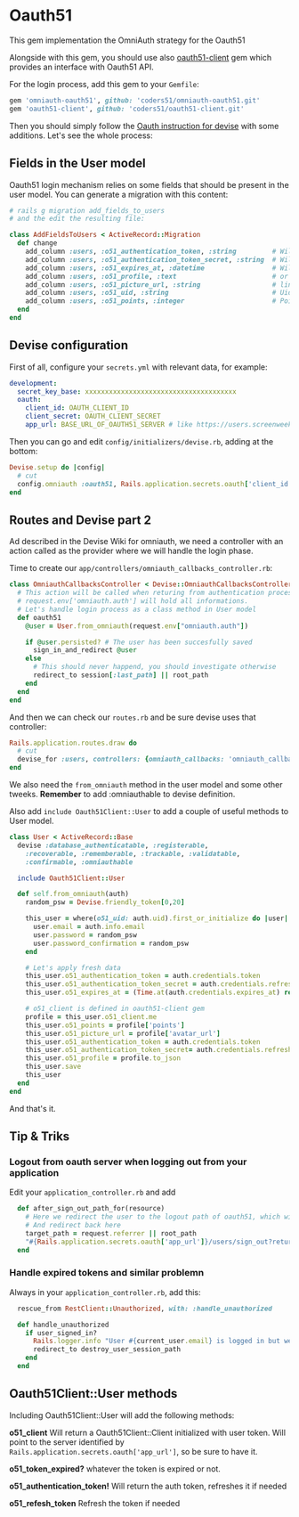 # Oauth51

This gem implementation the OmniAuth strategy for the Oauth51

Alongside with this gem, you should use also [oauth51-client](https://github.com/coders51/oauth51-client/) gem which provides an interface with Oauth51 API.

For the login process, add this gem to your `Gemfile`:

```ruby
gem 'omniauth-oauth51', github: 'coders51/omniauth-oauth51.git'
gem 'oauth51-client', github: 'coders51/oauth51-client.git'
```

Then you should simply follow the [Oauth instruction for devise](https://github.com/plataformatec/devise/wiki/OmniAuth:-Overview) with some additions. Let's see the whole process:

## Fields in the User model

Oauth51 login mechanism relies on some fields that should be present in the user model. You can generate a migration with this content:

```ruby
# rails g migration add_fields_to_users
# and the edit the resulting file:

class AddFieldsToUsers < ActiveRecord::Migration
  def change
    add_column :users, :o51_authentication_token, :string         # Will store the auth token
    add_column :users, :o51_authentication_token_secret, :string  # Will store the token secret used for refresh
    add_column :users, :o51_expires_at, :datetime                 # Will hold token expiration
    add_column :users, :o51_profile, :text                        # or :json if you're on postgres
    add_column :users, :o51_picture_url, :string                  # link to the picture
    add_column :users, :o51_uid, :string                          # Uid of the user
    add_column :users, :o51_points, :integer                      # Points of the user
  end
end
```

## Devise configuration

First of all, configure your `secrets.yml` with relevant data, for example:

```yaml
development:
  secret_key_base: xxxxxxxxxxxxxxxxxxxxxxxxxxxxxxxxxxxxxx
  oauth:
    client_id: OAUTH_CLIENT_ID
    client_secret: OAUTH_CLIENT_SECRET
    app_url: BASE_URL_OF_OAUTH51_SERVER # like https://users.screenweek.it
```

Then you can go and edit `config/initializers/devise.rb`, adding at the bottom:

```ruby
Devise.setup do |config|
  # cut
  config.omniauth :oauth51, Rails.application.secrets.oauth['client_id'], Rails.application.secrets.oauth['client_secret'], scope: 'public accounts points', client_options: {site: Rails.application.secrets.oauth['app_url']}
end
```

## Routes and Devise part 2

Ad described in the Devise Wiki for omniauth, we need a controller with an action called as the provider where we will handle the login phase.

Time to create our `app/controllers/omniauth_callbacks_controller.rb`:

```ruby
class OmniauthCallbacksController < Devise::OmniauthCallbacksController
  # This action will be called when returing from authentication process.
  # request.env['omniauth.auth'] will hold all informations.
  # Let's handle login process as a class method in User model
  def oauth51
    @user = User.from_omniauth(request.env["omniauth.auth"])

    if @user.persisted? # The user has been succesfully saved
      sign_in_and_redirect @user
    else
      # This should never happend, you should investigate otherwise
      redirect_to session[:last_path] || root_path
    end
  end
end
```

And then we can check our `routes.rb` and be sure devise uses that controller:

```ruby
Rails.application.routes.draw do
  # cut
  devise_for :users, controllers: {omniauth_callbacks: 'omniauth_callbacks'}
end
```

We also need the `from_omniauth` method in the user model and some other tweeks.
**Remember** to add :omniauthable to devise definition.

Also add `include Oauth51Client::User` to add a couple of useful methods to User model.

```ruby
class User < ActiveRecord::Base
  devise :database_authenticatable, :registerable,
    :recoverable, :rememberable, :trackable, :validatable,
    :confirmable, :omniauthable

  include Oauth51Client::User

  def self.from_omniauth(auth)
    random_psw = Devise.friendly_token[0,20]

    this_user = where(o51_uid: auth.uid).first_or_initialize do |user|
      user.email = auth.info.email
      user.password = random_psw
      user.password_confirmation = random_psw
    end

    # Let's apply fresh data
    this_user.o51_authentication_token = auth.credentials.token
    this_user.o51_authentication_token_secret = auth.credentials.refresh_token
    this_user.o51_expires_at = (Time.at(auth.credentials.expires_at) rescue nil)

    # o51_client is defined in oauth51-client gem
    profile = this_user.o51_client.me
    this_user.o51_points = profile['points']
    this_user.o51_picture_url = profile['avatar_url']
    this_user.o51_authentication_token = auth.credentials.token
    this_user.o51_authentication_token_secret= auth.credentials.refresh_token
    this_user.o51_profile = profile.to_json
    this_user.save
    this_user
  end
end
```

And that's it.

## Tip & Triks

### Logout from oauth server when logging out from your application

Edit your `application_controller.rb` and add

```ruby
  def after_sign_out_path_for(resource)
    # Here we redirect the user to the logout path of oauth51, which will logout the user
    # And redirect back here
    target_path = request.referrer || root_path
    "#{Rails.application.secrets.oauth['app_url']}/users/sign_out?return_to=#{target_path}"
  end
```

### Handle expired tokens and similar problemn

Always in your `application_controller.rb`, add this:

```ruby
  rescue_from RestClient::Unauthorized, with: :handle_unauthorized

  def handle_unauthorized
    if user_signed_in?
      Rails.logger.info "User #{current_user.email} is logged in but we're having 401 with oauth"
      redirect_to destroy_user_session_path
    end
  end
```


## Oauth51Client::User methods

Including Oauth51Client::User will add the following methods:

**o51_client** Will return a Oauth51Client::Client initialized with user token. Will point to the server identified by `Rails.application.secrets.oauth['app_url']`, so be sure to have it.

**o51_token_expired?** whatever the token is expired or not.

**o51_authentication_token!** Will return the auth token, refreshes it if needed

**o51_refesh_token** Refresh the token if needed
